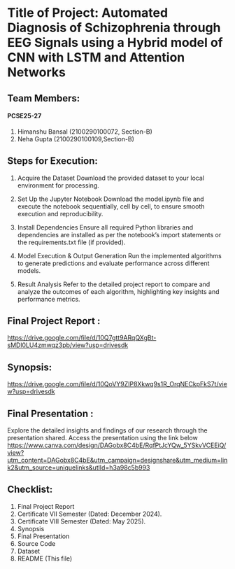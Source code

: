 # Title of Project:  Automated Diagnosis of Schizophrenia through EEG Signals using a Hybrid model of CNN with LSTM and Attention Networks

## Team Members:
#### PCSE25-27
1. Himanshu Bansal (2100290100072, Section-B)
2. Neha Gupta (2100290100109,Section-B)

## Steps for Execution:
1. Acquire the Dataset
Download the provided dataset to your local environment for processing.

2. Set Up the Jupyter Notebook
Download the model.ipynb file and execute the notebook sequentially, cell by cell, to ensure smooth execution and reproducibility.

3. Install Dependencies
Ensure all required Python libraries and dependencies are installed as per the notebook’s import statements or the requirements.txt file (if provided).

4. Model Execution & Output Generation
Run the implemented algorithms to generate predictions and evaluate performance across different models.

5. Result Analysis
Refer to the detailed project report to compare and analyze the outcomes of each algorithm, highlighting key insights and performance metrics.

## Final Project Report :
https://drive.google.com/file/d/10Q7gtt9ARqQXgBt-sMDl0LU4zmwqz3pb/view?usp=drivesdk

## Synopsis:
https://drive.google.com/file/d/10QoVY9ZIP8Xkwq9s1R_OrqNECkpFkS7t/view?usp=drivesdk

## Final Presentation :
Explore the detailed insights and findings of our research through the presentation shared. Access the presentation using the link below
https://www.canva.com/design/DAGobx8C4bE/RqfPtJcYQw_5YSkvVCEEiQ/view?utm_content=DAGobx8C4bE&utm_campaign=designshare&utm_medium=link2&utm_source=uniquelinks&utlId=h3a98c5b993




## Checklist:
1. Final Project Report
2. Certificate VII Semester (Dated: December 2024).
3. Certificate VIII Semester (Dated: May 2025).
4. Synopsis
5. Final Presentation
6. Source Code
7. Dataset
8. README (This file)
